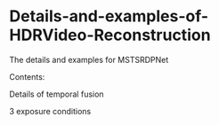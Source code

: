 # Details-and-examples-of-HDRVideo-Reconstruction
The details and examples for MSTSRDPNet

Contents:

  Details of temporal fusion

  3 exposure conditions
